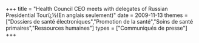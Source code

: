+++
title = "Health Council CEO meets with delegates of Russian Presidential Tourï¿½(En anglais seulement)"
date = 2009-11-13
themes = ["Dossiers de santé électroniques","Promotion de la santé","Soins de santé primaires","Ressources humaines"]
types = ["Communiqués de presse"]
+++
